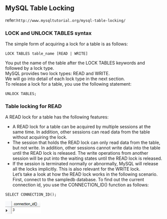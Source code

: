 ## **MySQL Table Locking**  
refer:`http://www.mysqltutorial.org/mysql-table-locking/`  
### LOCK and UNLOCK TABLES syntax  
The simple form of acquiring a lock for a table is as follows:  
```
LOCK TABLES table_name [READ | WRITE]
```
You put the name of the table after the LOCK TABLES keywords and followed by a lock type.   
MySQL provides two lock types: READ and WRITE.  
We will go into detail of each lock type in the next section.  
To release a lock for a table, you use the following statement:  
```
UNLOCK TABLES;
```
### Table locking for READ  
A READ lock for a table has the following features:  
- A READ lock for a table can be acquired by multiple sessions at the same time. In addition, other sessions can read data from the table without acquiring the lock.  
- The session that holds the READ lock can only read data from the table, but not write. In addition, other sessions cannot write data into the table until the READ lock is released. The write operations from another session will be put into the waiting states until the READ lock is released.  
- If the session is terminated normally or abnormally, MySQL will release all the locks implicitly. This is also relevant for the WRITE lock.  
Let’s take a look at how the READ lock works in the following scenario.  
First, connect to the sampledb database. To find out the current connection id, you use the CONNECTION_ID() function as follows:  
```
SELECT CONNECTION_ID();
``` 
![first-session-id](https://github.com/hatcherfang/Database/blob/master/mysql/img/first-session-id.jpg)  
